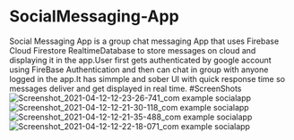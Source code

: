 # SocialMessaging-App
Social Messaging App is a group chat messaging App that uses Firebase Cloud Firestore RealtimeDatabase to store messages on cloud and displaying it in the app.User first gets authenticated by google account using FireBase Authentication and then can chat in group with anyone logged in the app.It has simmple and sober UI with quick response time so messages deliver and get displayed in real time.
#ScreenShots
![Screenshot_2021-04-12-12-23-26-741_com example socialapp](https://user-images.githubusercontent.com/67758318/114353890-2b0d8d80-9b8b-11eb-8f6a-646400f9a199.jpg)
![Screenshot_2021-04-12-12-21-30-118_com example socialapp](https://user-images.githubusercontent.com/67758318/114353914-32cd3200-9b8b-11eb-8c7c-92a9595831e2.jpg)
![Screenshot_2021-04-12-12-21-35-488_com example socialapp](https://user-images.githubusercontent.com/67758318/114353916-33fe5f00-9b8b-11eb-9ae8-8612e2dda722.jpg)
![Screenshot_2021-04-12-12-22-18-071_com example socialapp](https://user-images.githubusercontent.com/67758318/114353937-382a7c80-9b8b-11eb-9359-89764e859eb9.jpg)
